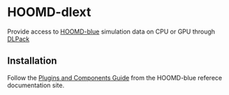 # HOOMD-dlext

Provide access to [HOOMD-blue](https://glotzerlab.engin.umich.edu/hoomd-blue) simulation data on CPU or GPU through [DLPack](https://github.com/dmlc/dlpack)


## Installation

Follow the [Plugins and Components Guide](https://hoomd-blue.readthedocs.io/en/stable/developer.html) from the HOOMD-blue referece documentation site.
